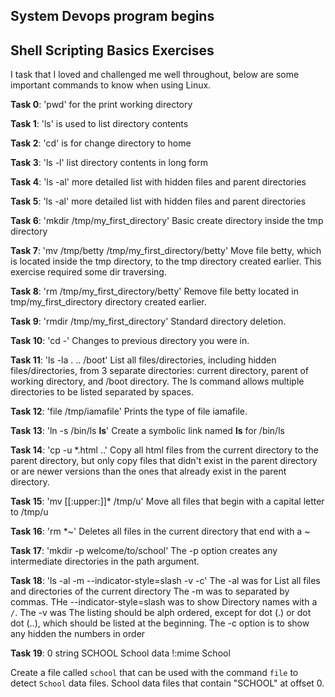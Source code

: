 ## System Devops program begins
## Shell Scripting Basics Exercises

I task that I loved and challenged me well throughout, below are some important commands to know when using Linux.

**Task 0**: 'pwd' for the print working directory

**Task 1**: 'ls' is used to list directory contents

**Task 2**: 'cd' is for change directory to home

**Task 3**: 'ls -l' list directory contents in long form

**Task 4**: 'ls -al' more detailed list with hidden files and parent directories

**Task 5**: 'ls -al' more detailed list with hidden files and parent directories

**Task 6**: 'mkdir /tmp/my_first_directory' Basic create directory inside the tmp directory

**Task 7**:
  'mv /tmp/betty /tmp/my_first_directory/betty'
  Move file betty, which is located inside the tmp directory, to the tmp directory created earlier.
  This exercise required some dir traversing.

**Task 8**:
  'rm /tmp/my_first_directory/betty'
  Remove file betty located in tmp/my_first_directory directory created earlier.

**Task 9**:
  'rmdir /tmp/my_first_directory'
  Standard directory deletion.

**Task 10**:
  'cd -'
  Changes to previous directory you were in.

**Task 11**:
  'ls -la . .. /boot'
  List all files/directories, including hidden files/directories, from 3 separate directories: current directory, parent of working directory, and /boot directory.
  The ls command allows multiple directories to be listed separated by spaces.

**Task 12**:
  'file /tmp/iamafile'
  Prints the type of file iamafile.

**Task 13**:
  'ln -s /bin/ls __ls__'
  Create a symbolic link named __ls__ for /bin/ls

**Task 14**:
  'cp -u *.html ..'
  Copy all html files from the current directory to the parent directory, but only copy files that didn't exist in the parent directory or are newer versions than the ones that already exist in the parent directory.

**Task 15**:
  'mv [[:upper:]]* /tmp/u'
  Move all files that begin with a capital letter to /tmp/u

**Task 16**:
  'rm *~'
  Deletes all files in the current directory that end with a ~

**Task 17**:
  'mkdir -p welcome/to/school'
  The -p option creates any intermediate directories in the path argument.

**Task 18**:
  'ls -al -m --indicator-style=slash -v -c'
  The -al was for List all files and directories of the current directory
  The -m was to separated by commas.
  THe --indicator-style=slash was to show Directory names  with a `/`.
  The -v was The listing should be alph ordered, except for dot (.) or dot dot (..), which should be listed at the beginning.
  The -c option is to show any hidden the numbers in order

**Task 19**:
  0   string  SCHOOL School data
  !:mime  School

  Create a file called `school` that can be used with the command `file` to detect `School` data files. School data files that contain "SCHOOL" at offset 0.
